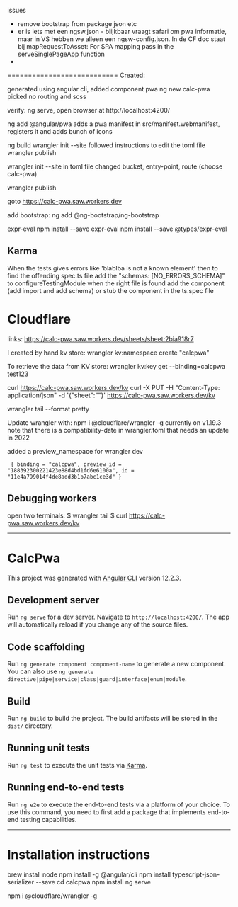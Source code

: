 issues
- remove bootstrap from package json etc
- er is iets met een ngsw.json - blijkbaar vraagt safari om pwa informatie, maar in VS hebben we alleen een ngsw-config.json. In de CF doc staat bij mapRequestToAsset: For SPA mapping pass in the serveSinglePageApp function
-


===========================
Created:

generated using angular cli, added component pwa
ng new calc-pwa
  picked no routing and scss

verify: ng serve, open browser at http://localhost:4200/

ng add @angular/pwa
  adds a pwa manifest in src/manifest.webmanifest, registers it and adds bunch of icons

ng build
wrangler init --site
  followed instructions to edit the toml file
wrangler publish  


wrangler init --site
  in toml file changed bucket, entry-point, route (choose calc-pwa)

wrangler publish  

goto https://calc-pwa.saw.workers.dev

add bootstrap: 
  ng add @ng-bootstrap/ng-bootstrap


expr-eval
  npm install --save expr-eval
  npm install --save @types/expr-eval
  

Karma
-----
When the tests gives errors like 'blablba is not a known element' then
to find the offending spec.ts file add the "schemas: [NO_ERRORS_SCHEMA]" to configureTestingModule
when the right file is found add the component (add import and add schema) or stub the component in the ts.spec file


Cloudflare
============

links: 
https://calc-pwa.saw.workers.dev/sheets/sheet:2bia918r7

I created by hand kv store: wrangler kv:namespace create "calcpwa"

To retrieve the data from KV store:
wrangler kv:key get --binding=calcpwa test123

curl https://calc-pwa.saw.workers.dev/kv
curl -X PUT -H "Content-Type: application/json" -d '{"sheet":""}' https://calc-pwa.saw.workers.dev/kv

wrangler tail --format pretty

Update wrangler with: npm i @cloudflare/wrangler -g
currently on v1.19.3
note that there is a compatibility-date in wrangler.toml that needs an update in 2022

added a preview_namespace for wrangler dev

	 { binding = "calcpwa", preview_id = "188392300221423e88d4bd1fd6e6100a", id = "11e4a799014f4de8add3b1b7abc1ce3d" }


Debugging workers
-----------------
open two terminals:
$ wrangler tail
$ curl https://calc-pwa.saw.workers.dev/kv





------

# CalcPwa

This project was generated with [Angular CLI](https://github.com/angular/angular-cli) version 12.2.3.

## Development server

Run `ng serve` for a dev server. Navigate to `http://localhost:4200/`. The app will automatically reload if you change any of the source files.

## Code scaffolding

Run `ng generate component component-name` to generate a new component. You can also use `ng generate directive|pipe|service|class|guard|interface|enum|module`.

## Build

Run `ng build` to build the project. The build artifacts will be stored in the `dist/` directory.

## Running unit tests

Run `ng test` to execute the unit tests via [Karma](https://karma-runner.github.io).

## Running end-to-end tests

Run `ng e2e` to execute the end-to-end tests via a platform of your choice. To use this command, you need to first add a package that implements end-to-end testing capabilities.


--------------------------
# Installation instructions

brew install node
npm install -g @angular/cli
npm install typescript-json-serializer --save
cd calcpwa
npm install
ng serve

npm i @cloudflare/wrangler -g


